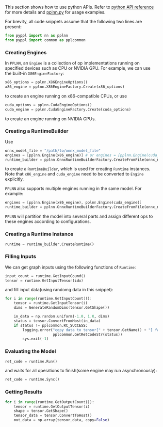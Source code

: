 This section shows how to use python APIs. Refer to [python API reference](python-api-reference.md) for more details and [pplnn.py](../../tools/pplnn.py) for usage examples.

For brevity, all code snippets assume that the following two lines are present:

```python
from pyppl import nn as pplnn
from pyppl import common as pplcommon
```

### Creating Engines

In `PPLNN`, an `Engine` is a collection of op implementations running on specified devices such as CPU or NVIDIA GPU. For example, we can use the built-in `X86EngineFactory`:

```python
x86_options = pplnn.X86EngineOptions()
x86_engine = pplnn.X86EngineFactory.Create(x86_options)
```

to create an engine running on x86-compatible CPUs, or use

```python
cuda_options = pplnn.CudaEngineOptions()
cuda_engine = pplnn.CudaEngineFactory.Create(cuda_options)
```

to create an engine running on NVIDIA GPUs.

### Creating a RuntimeBuilder

Use

```python
onnx_model_file = "/path/to/onnx_model_file"
engines = [pplnn.Engine(x86_engine)] # or engines = [pplnn.Engine(cuda_engine)]
runtime_builder = pplnn.OnnxRuntimeBuilderFactory.CreateFromFile(onnx_model_file, engines)
```

to create a `RuntimeBuilder`, which is used for creating `Runtime` instances. Note that `x86_engine` and `cuda_engine` need to be converted to `Engine` explicitly.

`PPLNN` also supports multiple engines running in the same model. For example:

```python
engines = [pplnn.Engine(x86_engine), pplnn.Engine(cuda_engine)]
runtime_builder = pplnn.OnnxRuntimeBuilderFactory.CreateFromFile(onnx_model_file, engines)
```

`PPLNN` will partition the model into several parts and assign different ops to these engines according to configurations.

### Creating a Runtime Instance

```python
runtime = runtime_builder.CreateRuntime()
```

### Filling Inputs

We can get graph inputs using the following functions of `Runtime`:

```python
input_count = runtime.GetInputCound()
tensor = runtime.GetInputTensor(idx)
```

and fill input data(using randomg data in this snippet):

```python
for i in range(runtime.GetInputCount()):
    tensor = runtime.GetInputTensor(i)
    dims = GenerateRandomDims(tensor.GetShape())

    in_data = np.random.uniform(-1.0, 1.0, dims)
    status = tensor.ConvertFromHost(in_data)
    if status != pplcommon.RC_SUCCESS:
        logging.error("copy data to tensor[" + tensor.GetName() + "] failed: " +
                      pplcommon.GetRetCodeStr(status))
        sys.exit(-1)
```

### Evaluating the Model

```python
ret_code = runtime.Run()
```

and waits for all operations to finish(some engine may run asynchronously):

```python
ret_code = runtime.Sync()
```

### Getting Results

```python
for i in range(runtime.GetOutputCount()):
    tensor = runtime.GetOutputTensor(i)
    shape = tensor.GetShape()
    tensor_data = tensor.ConvertToHost()
    out_data = np.array(tensor_data, copy=False)
```

